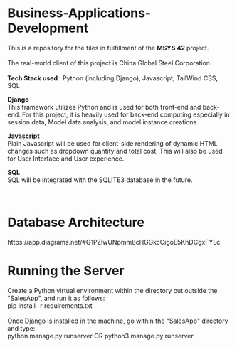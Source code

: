 # Business-Applications-Development
This is a repository for the files in fulfillment of the <b> MSYS 42 </b> project.<br><br>
The real-world client of this project is China Global Steel Corporation. <br><br>
<b> Tech Stack used </b>: Python (including Django), Javascript, TailWind CSS, SQL <br>

<b> Django </b> <br>
This framework utilizes Python and is used for both front-end and back-end. For this project, it is heavily used for back-end computing especially in session data, Model data analysis, and model instance creations. <br>

<b> Javascript </b> <br>
Plain Javascript will be used for client-side rendering of dynamic HTML changes such as dropdown quantity and total cost. This will also be used for User Interface and User experience. <br>

<b> SQL </b> <br>
SQL will be integrated with the SQLITE3 database in the future.

<br>

<h1> Database Architecture </h1>
https://app.diagrams.net/#G1PZlwUNpmm8cHGGkcCigoE5KhDCgxFYLc

<br>
<h1> Running the Server </h1>
Create a Python virtual environment within the directory but outside the "SalesApp", and run it as follows: <br>
pip install -r requirements.txt <br><br>
Once Django is installed in the machine, go within the "SalesApp" directory and type: <br>
python manage.py runserver OR python3 manage.py runserver <br>



